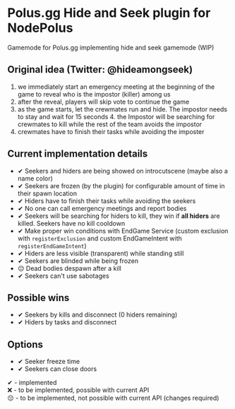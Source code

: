 # Polus.gg Hide and Seek plugin for NodePolus
Gamemode for Polus.gg implementing hide and seek gamemode (WIP)

## Original idea (Twitter: @hideamongseek)
1. we immediately start an emergency meeting at the beginning of the game to reveal who is the impostor (killer) among us 
2. after the reveal, players will skip vote to continue the game
3. as the game starts, let the crewmates run and hide. The impostor needs to stay and wait for 15 seconds 4. the Impostor will be searching for crewmates to kill while the rest of the team avoids the impostor 
5. crewmates have to finish their tasks while avoiding the imposter

## Current implementation details
- ✔ Seekers and hiders are being showed on introcutscene (maybe also a name color)
- ✔ Seekers are frozen (by the plugin) for configurable amount of time in their spawn location
- ✔ Hiders have to finish their tasks while avoiding the seekers
- ✔ No one can call emergency meetings and report bodies
- ✔ Seekers will be searching for hiders to kill, they win if **all hiders** are killed. Seekers have no kill cooldown
- ✔ Make proper win conditions with EndGame Service (custom exclusion with `registerExclusion` and custom EndGameIntent with `registerEndGameIntent`)
- ✔ Hiders are less visible (transparent) while standing still
- ✔ Seekers are blinded while being frozen
- 😔 Dead bodies despawn after a kill
- ✔ Seekers can't use sabotages

## Possible wins
- ✔ Seekers by kills and disconnect (0 hiders remaining)
- ✔ Hiders by tasks and disconnect

## Options
- ✔ Seeker freeze time
- ✔ Seekers can close doors

✔ - implemented <br />
❌ - to be implemented, possible with current API <br />
😔 - to be implemented, not possible with current API (changes required) <br />
